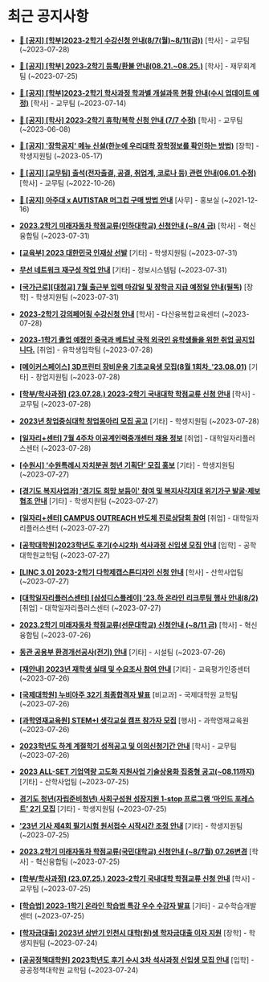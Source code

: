 # 최근 공지사항

* **[📌 [공지] [학부]2023-2학기 수강신청 안내(8/7(월)~8/11(금))](http://ajou.ac.kr/kr/ajou/notice.do?mode=view&amp;articleNo=219489&amp;article.offset=0&amp;articleLimit=30)**
 [학사] - 교무팀 (~2023-07-28)

* **[📌 [공지] [학부] 2023-2학기 등록/환불 안내(08.21.~08.25.)](http://ajou.ac.kr/kr/ajou/notice.do?mode=view&amp;articleNo=219379&amp;article.offset=0&amp;articleLimit=30)**
 [학사] - 재무회계팀 (~2023-07-25)

* **[📌 [공지] [학부]2023-2학기 학사과정 학과별 개설과목 현황 안내(수시 업데이트 예정)](http://ajou.ac.kr/kr/ajou/notice.do?mode=view&amp;articleNo=219065&amp;article.offset=0&amp;articleLimit=30)**
 [학사] - 교무팀 (~2023-07-14)

* **[📌 [공지] [학사] 2023-2학기 휴학/복학 신청 안내 (7/7 수정)](http://ajou.ac.kr/kr/ajou/notice.do?mode=view&amp;articleNo=215587&amp;article.offset=0&amp;articleLimit=30)**
 [학사] - 교무팀 (~2023-06-08)

* **[📌 [공지] &#x27;장학공지&#x27; 메뉴 신설(한눈에 우리대학 장학정보를 확인하는 방법)](http://ajou.ac.kr/kr/ajou/notice.do?mode=view&amp;articleNo=214764&amp;article.offset=0&amp;articleLimit=30)**
 [장학] - 학생지원팀 (~2023-05-17)

* **[📌 [공지] [교무팀] 출석(전자출결, 공결, 취업계, 코로나 등) 관련 안내(06.01.수정)](http://ajou.ac.kr/kr/ajou/notice.do?mode=view&amp;articleNo=205552&amp;article.offset=0&amp;articleLimit=30)**
 [학사] - 교무팀 (~2022-10-26)

* **[📌 [공지] 아주대 x AUTISTAR 머그컵 구매 방법 안내](http://ajou.ac.kr/kr/ajou/notice.do?mode=view&amp;articleNo=147976&amp;article.offset=0&amp;articleLimit=30)**
 [사무] - 홍보실 (~2021-12-16)

* **[2023.2학기 미래자동차 학점교류(인하대학교) 신청안내 (~8/4 금)](http://ajou.ac.kr/kr/ajou/notice.do?mode=view&amp;articleNo=219536&amp;article.offset=0&amp;articleLimit=30)**
 [학사] - 혁신융합팀 (~2023-07-31)

* **[[교육부] 2023 대한민국 인재상 선발](http://ajou.ac.kr/kr/ajou/notice.do?mode=view&amp;articleNo=219534&amp;article.offset=0&amp;articleLimit=30)**
 [기타] - 학생지원팀 (~2023-07-31)

* **[무선 네트워크 재구성 작업 안내](http://ajou.ac.kr/kr/ajou/notice.do?mode=view&amp;articleNo=219530&amp;article.offset=0&amp;articleLimit=30)**
 [기타] - 정보시스템팀 (~2023-07-31)

* **[[국가근로][대청교] 7월 출근부 입력 마감일 및 장학금 지급 예정일 안내(필독)](http://ajou.ac.kr/kr/ajou/notice.do?mode=view&amp;articleNo=219528&amp;article.offset=0&amp;articleLimit=30)**
 [장학] - 학생지원팀 (~2023-07-31)

* **[2023-2학기 강의페어링 수강신청 안내](http://ajou.ac.kr/kr/ajou/notice.do?mode=view&amp;articleNo=219516&amp;article.offset=0&amp;articleLimit=30)**
 [학사] - 다산융복합교육센터 (~2023-07-28)

* **[2023-1학기 졸업 예정인 중국과 베트남 국적 외국인 유학생들을 위한 취업 공지입니다.](http://ajou.ac.kr/kr/ajou/notice.do?mode=view&amp;articleNo=219509&amp;article.offset=0&amp;articleLimit=30)**
 [취업] - 유학생입학팀 (~2023-07-28)

* **[[메이커스페이스] 3D프린터 장비운용 기초교육생 모집(8월 1회차_&#x27;23.08.01)](http://ajou.ac.kr/kr/ajou/notice.do?mode=view&amp;articleNo=219506&amp;article.offset=0&amp;articleLimit=30)**
 [기타] - 창업지원팀 (~2023-07-28)

* **[[학부/학사과정] (23.07.28.) 2023-2학기 국내대학 학점교류 신청 안내](http://ajou.ac.kr/kr/ajou/notice.do?mode=view&amp;articleNo=219498&amp;article.offset=0&amp;articleLimit=30)**
 [학사] - 교무팀 (~2023-07-28)

* **[2023년 창업중심대학 창업동아리 모집 공고](http://ajou.ac.kr/kr/ajou/notice.do?mode=view&amp;articleNo=219496&amp;article.offset=0&amp;articleLimit=30)**
 [기타] - 학생지원팀 (~2023-07-28)

* **[[일자리+센터] 7월 4주차 이공계인력중개센터 채용 정보](http://ajou.ac.kr/kr/ajou/notice.do?mode=view&amp;articleNo=219495&amp;article.offset=0&amp;articleLimit=30)**
 [취업] - 대학일자리플러스센터 (~2023-07-28)

* **[[수원시] ‘수원특례시 자치분권 청년 기획단’ 모집 홍보](http://ajou.ac.kr/kr/ajou/notice.do?mode=view&amp;articleNo=219463&amp;article.offset=0&amp;articleLimit=30)**
 [기타] - 학생지원팀 (~2023-07-27)

* **[[경기도 복지사업과] &#x27;경기도 희망 보듬이&#x27; 참여 및 복지사각지대 위기가구 발굴·제보 협조 안내](http://ajou.ac.kr/kr/ajou/notice.do?mode=view&amp;articleNo=219462&amp;article.offset=0&amp;articleLimit=30)**
 [기타] - 학생지원팀 (~2023-07-27)

* **[[일자리+센터] CAMPUS OUTREACH 반도체 진로상담회 참여](http://ajou.ac.kr/kr/ajou/notice.do?mode=view&amp;articleNo=219460&amp;article.offset=0&amp;articleLimit=30)**
 [취업] - 대학일자리플러스센터 (~2023-07-27)

* **[[공학대학원]2023학년도 후기(수시2차) 석사과정 신입생 모집 안내](http://ajou.ac.kr/kr/ajou/notice.do?mode=view&amp;articleNo=219457&amp;article.offset=0&amp;articleLimit=30)**
 [입학] - 공학대학원교학팀 (~2023-07-27)

* **[[LINC 3.0] 2023-2학기 다학제캡스톤디자인 신청 안내](http://ajou.ac.kr/kr/ajou/notice.do?mode=view&amp;articleNo=219456&amp;article.offset=0&amp;articleLimit=30)**
 [학사] - 산학사업팀 (~2023-07-27)

* **[[대학일자리플러스센터] [삼성디스플레이] &#x27;23.하 온라인 리크루팅 행사 안내(8/2)](http://ajou.ac.kr/kr/ajou/notice.do?mode=view&amp;articleNo=219454&amp;article.offset=0&amp;articleLimit=30)**
 [취업] - 대학일자리플러스센터 (~2023-07-27)

* **[2023.2학기 미래자동차 학점교류(선문대학교) 신청안내 (~8/11 금)](http://ajou.ac.kr/kr/ajou/notice.do?mode=view&amp;articleNo=219438&amp;article.offset=0&amp;articleLimit=30)**
 [학사] - 혁신융합팀 (~2023-07-26)

* **[동관 공용부 환경개선공사(전기) 안내](http://ajou.ac.kr/kr/ajou/notice.do?mode=view&amp;articleNo=219433&amp;article.offset=0&amp;articleLimit=30)**
 [기타] - 시설팀 (~2023-07-26)

* **[[재안내] 2023년 재학생 실태 및 수요조사 참여 안내](http://ajou.ac.kr/kr/ajou/notice.do?mode=view&amp;articleNo=219431&amp;article.offset=0&amp;articleLimit=30)**
 [기타] - 교육평가인증센터 (~2023-07-26)

* **[[국제대학원] 누비아주 32기 최종합격자 발표](http://ajou.ac.kr/kr/ajou/notice.do?mode=view&amp;articleNo=219430&amp;article.offset=0&amp;articleLimit=30)**
 [비교과] - 국제대학원 교학팀 (~2023-07-26)

* **[[과학영재교육원] STEM+I 생각교실 캠프 참가자 모집](http://ajou.ac.kr/kr/ajou/notice.do?mode=view&amp;articleNo=219427&amp;article.offset=0&amp;articleLimit=30)**
 [행사] - 과학영재교육원 (~2023-07-26)

* **[2023학년도 하계 계절학기 성적공고 및 이의신청기간 안내](http://ajou.ac.kr/kr/ajou/notice.do?mode=view&amp;articleNo=219420&amp;article.offset=0&amp;articleLimit=30)**
 [학사] - 교무팀 (~2023-07-26)

* **[2023 ALL-SET 기업역량 고도화 지원사업 기술상용화 집중형 공고(~08.11까지)](http://ajou.ac.kr/kr/ajou/notice.do?mode=view&amp;articleNo=219412&amp;article.offset=0&amp;articleLimit=30)**
 [기타] - 산학사업팀 (~2023-07-25)

* **[경기도 청년(자립준비청년) 사회구성원 성장지원 1-stop 프로그램 ‘마인드 포레스트’ 2기 모집](http://ajou.ac.kr/kr/ajou/notice.do?mode=view&amp;articleNo=219398&amp;article.offset=0&amp;articleLimit=30)**
 [기타] - 학생지원팀 (~2023-07-25)

* **[&#x27;23년 기사 제4회 필기시험 원서접수 시작시간 조정 안내](http://ajou.ac.kr/kr/ajou/notice.do?mode=view&amp;articleNo=219390&amp;article.offset=0&amp;articleLimit=30)**
 [기타] - 학생지원팀 (~2023-07-25)

* **[2023.2학기 미래자동차 학점교류(국민대학교) 신청안내 (~8/7월) 07.26변경](http://ajou.ac.kr/kr/ajou/notice.do?mode=view&amp;articleNo=219388&amp;article.offset=0&amp;articleLimit=30)**
 [학사] - 혁신융합팀 (~2023-07-25)

* **[[학부/학사과정] (23.07.25.) 2023-2학기 국내대학 학점교류 신청 안내](http://ajou.ac.kr/kr/ajou/notice.do?mode=view&amp;articleNo=219386&amp;article.offset=0&amp;articleLimit=30)**
 [학사] - 교무팀 (~2023-07-25)

* **[[학습법] 2023-1학기 온라인 학습법 특강 우수 수강자 발표](http://ajou.ac.kr/kr/ajou/notice.do?mode=view&amp;articleNo=219382&amp;article.offset=0&amp;articleLimit=30)**
 [기타] - 교수학습개발센터 (~2023-07-25)

* **[[학자금대출] 2023년 상반기 인천시 대학(원)생 학자금대출 이자 지원](http://ajou.ac.kr/kr/ajou/notice.do?mode=view&amp;articleNo=219345&amp;article.offset=0&amp;articleLimit=30)**
 [장학] - 학생지원팀 (~2023-07-24)

* **[[공공정책대학원] 2023학년도 후기 수시 3차 석사과정 신입생 모집 안내](http://ajou.ac.kr/kr/ajou/notice.do?mode=view&amp;articleNo=219329&amp;article.offset=0&amp;articleLimit=30)**
 [입학] - 공공정책대학원 교학팀 (~2023-07-24)
